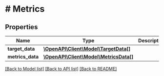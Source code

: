# # Metrics

## Properties

Name | Type | Description | Notes
------------ | ------------- | ------------- | -------------
**target_data** | [**\OpenAPI\Client\Model\TargetData[]**](TargetData.md) |  | [optional]
**metrics_data** | [**\OpenAPI\Client\Model\MetricsData[]**](MetricsData.md) |  | [optional]

[[Back to Model list]](../../README.md#models) [[Back to API list]](../../README.md#endpoints) [[Back to README]](../../README.md)

